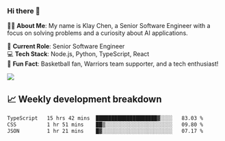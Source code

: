 ### Hi there 👋

👨‍💻 **About Me**: My name is Klay Chen, a Senior Software Engineer with a focus on solving problems and a curiosity about AI applications.

💼 **Current Role**: Senior Software Engineer  
💻 **Tech Stack**: Node.js, Python, TypeScript, React  
🏀 **Fun Fact**: Basketball fan, Warriors team supporter, and a tech enthusiast!

<img align="center" src="https://github-readme-stats.vercel.app/api?username=nameczz&show_icons=true&hide_title=true&theme=dracula" />

## 📈 Weekly development breakdown

<!--START_SECTION:waka-->

```txt
TypeScript   15 hrs 42 mins  ████████████████████▓░░░░   83.03 %
CSS          1 hr 51 mins    ██▒░░░░░░░░░░░░░░░░░░░░░░   09.80 %
JSON         1 hr 21 mins    █▓░░░░░░░░░░░░░░░░░░░░░░░   07.17 %
```

<!--END_SECTION:waka-->
